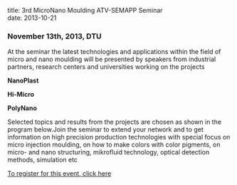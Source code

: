 title: 3rd MicroNano Moulding ATV-SEMAPP Seminar  
date: 2013-10-21 
### November 13th, 2013, DTU

At the seminar the latest technologies and applications within the field of micro and nano moulding will be presented by speakers from industrial partners, research centers and universities working on the projects

**NanoPlast**

**Hi-Micro**

**PolyNano**

Selected topics and results from the projects are chosen as shown in the program below.Join the seminar to extend your network and to get information on high precision production technologies with special focus on micro injection moulding, on how to make colors with color pigments, on micro- and nano structuring, mikrofluid technology, optical detection methods, simulation etc

[To register for this event, click here]( http://www.atv-semapp.dk/arr2013/131113_3rd_MicroNano/pg_3rdMicNa.html)
